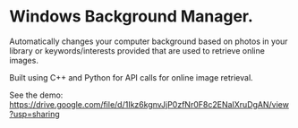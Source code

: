 # Windows Background Manager. 

Automatically changes your computer background based on photos in your library or keywords/interests provided that are used to retrieve online images. 

Built using C++ and Python for API calls for online image retrieval. 

See the demo: https://drive.google.com/file/d/1Ikz6kgnvJjP0zfNr0F8c2ENaIXruDgAN/view?usp=sharing
